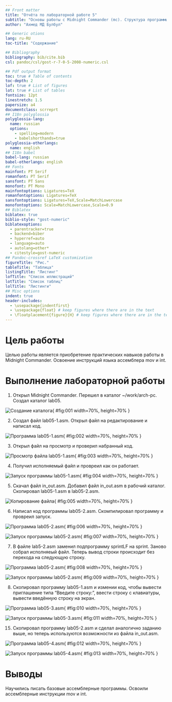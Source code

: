 ```yaml
---
## Front matter
title: "Отчёта по лабораторной работе 5"
subtitle: "Основы работы с Midnight Commander (mc). Структура программы на языке ассемблера NASM"
author: "Ахмед МД Булбул"

## Generic otions
lang: ru-RU
toc-title: "Содержание"

## Bibliography
bibliography: bib/cite.bib
csl: pandoc/csl/gost-r-7-0-5-2008-numeric.csl

## Pdf output format
toc: true # Table of contents
toc-depth: 2
lof: true # List of figures
lot: true # List of tables
fontsize: 12pt
linestretch: 1.5
papersize: a4
documentclass: scrreprt
## I18n polyglossia
polyglossia-lang:
  name: russian
  options:
	- spelling=modern
	- babelshorthands=true
polyglossia-otherlangs:
  name: english
## I18n babel
babel-lang: russian
babel-otherlangs: english
## Fonts
mainfont: PT Serif
romanfont: PT Serif
sansfont: PT Sans
monofont: PT Mono
mainfontoptions: Ligatures=TeX
romanfontoptions: Ligatures=TeX
sansfontoptions: Ligatures=TeX,Scale=MatchLowercase
monofontoptions: Scale=MatchLowercase,Scale=0.9
## Biblatex
biblatex: true
biblio-style: "gost-numeric"
biblatexoptions:
  - parentracker=true
  - backend=biber
  - hyperref=auto
  - language=auto
  - autolang=other*
  - citestyle=gost-numeric
## Pandoc-crossref LaTeX customization
figureTitle: "Рис."
tableTitle: "Таблица"
listingTitle: "Листинг"
lofTitle: "Список иллюстраций"
lotTitle: "Список таблиц"
lolTitle: "Листинги"
## Misc options
indent: true
header-includes:
  - \usepackage{indentfirst}
  - \usepackage{float} # keep figures where there are in the text
  - \floatplacement{figure}{H} # keep figures where there are in the text
---
```


# Цель работы

Целью работы является приобретение практических навыков работы в Midnight Commander. 
Освоение инструкций языка ассемблера mov и int.

# Выполнение лабораторной работы

1. Открыл Midnight Commander. Перешел в каталог ~/work/arch-pc. Создал каталог lab05.

![Создание каталога](image/01.png){ #fig:001 width=70%, height=70% }

2. Создал файл lab05-1.asm. Открыл файл на редактирование и написал код.

![Программа lab05-1.asm](image/02.png){ #fig:002 width=70%, height=70% }

3. Открыл файл на просмотр и проверил набранный код.

![Просмотр файла lab05-1.asm](image/03.png){ #fig:003 width=70%, height=70% }

4. Получил исполняемый файл и провреил как он работает.

![Запуск программы lab05-1.asm](image/04.png){ #fig:004 width=70%, height=70% }

5. Скачал файл in_out.asm. Добавил файл in_out.asm в рабочий каталог. Скопировал lab05-1.asm в lab05-2.asm.

![Копирование файла](image/05.png){ #fig:005 width=70%, height=70% }

6. Написал код программы lab05-2.asm. Скомпилировал программу и провреил запуск.

![Программа lab05-2.asm](image/06.png){ #fig:006 width=70%, height=70% }

![Запуск программы lab05-2.asm](image/07.png){ #fig:007 width=70%, height=70% }

7. В файле lab5-2.asm заменил подпрограмму sprintLF на sprint. Заново собрал исполняеый файл. 
Теперь вывод строки происходит без перехода на следующую строку.

![Программа lab05-2.asm](image/08.png){ #fig:008 width=70%, height=70% }

![Запуск программы lab05-2.asm](image/09.png){ #fig:009 width=70%, height=70% }

8. Скопировал программу lab05-1.asm и измении код, чтобы 
вывести приглашение типа “Введите строку:”, 
ввести строку с клавиатуры, 
вывести введённую строку на экран.

![Программа lab05-3.asm](image/10.png){ #fig:010 width=70%, height=70% }

![Запуск программы lab05-3.asm](image/11.png){ #fig:011 width=70%, height=70% }

15. Скопировал программу lab05-2.asm и сделал аналогично заданию выше, но теперь используются возможности из файла in_out.asm.

![Программа lab05-4.asm](image/12.png){ #fig:012 width=70%, height=70% }

![Запуск программы lab05-4.asm](image/13.png){ #fig:013 width=70%, height=70% }

# Выводы

Научились писать базовые ассемблерные программы. Освоили ассемблерные инструкции mov и int.
